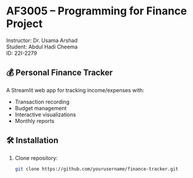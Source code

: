 # AF3005 – Programming for Finance Project
Instructor: Dr. Usama Arshad  
Student: Abdul Hadi Cheema  
ID: 22I-2279

## 💰 Personal Finance Tracker
A Streamlit web app for tracking income/expenses with:
- Transaction recording
- Budget management
- Interactive visualizations
- Monthly reports

## 🛠️ Installation
1. Clone repository:
   ```bash
   git clone https://github.com/yourusername/finance-tracker.git
